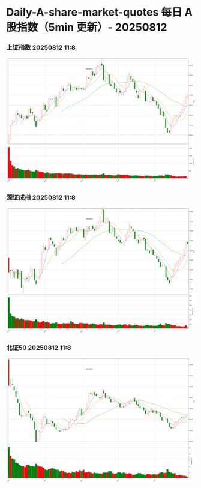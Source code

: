 
# Daily-A-share-market-quotes 每日 A 股指数（5min 更新）- 20250812

### 上证指数 20250812 11:8
![](./fig/2025/8/20250812-sh000001.png)

### 深证成指 20250812 11:8
![](./fig/2025/8/20250812-sz399001.png)

### 北证50 20250812 11:8
![](./fig/2025/8/20250812-bj899050.png)

